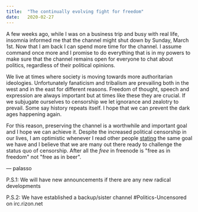 ```yaml
---
title:  "The continually evolving fight for freedom"
date:   2020-02-27
---
```

A few weeks ago, while I was on a business trip and busy with real life, insomnia informed me that the channel might shut down by Sunday, March 1st. Now that I am back I can spend more time for the channel. I assume command once more and I promise to do everything that is in my powers to make sure that the channel remains open for everyone to chat about politics, regardless of their political opinions.

We live at times where society is moving towards more authoritarian ideologies. Unfortunately fanaticism and tribalism are prevailing both in the west and in the east for different reasons. Freedom of thought, speech and expression are always important but at times like these they are crucial. If we subjugate ourselves to censorship we let ignorance and zealotry to prevail. Some say history repeats itself. I hope that we can prevent the dark ages happening again.

For this reason, preserving the channel is a worthwhile and important goal and I hope we can achieve it. Despite the increased political censorship in our lives, I am optimistic whenever I read other people [stating](https://www.privateinternetaccess.com/blog/2019/11/the-continually-evolving-fight-for-freedom/) the same goal we have and I believe that we are many out there ready to challenge the status quo of censorship. After all the *free* in freenode is "free as in freedom" not "free as in beer".

— palasso

P.S.1: We will have new announcements if there are any new radical developments

P.S.2: We have established a backup/sister channel #Politics-Uncensored on irc.rizon.net
